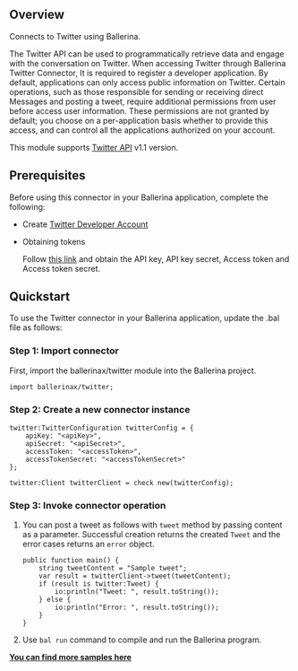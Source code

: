 ## Overview
Connects to Twitter using Ballerina.

The Twitter API can be used to programmatically retrieve data and engage with the conversation on Twitter. When accessing Twitter through Ballerina Twitter Connector, It is required to register a developer application. By default, applications can only access public information on Twitter. Certain operations, such as those responsible for sending or receiving direct Messages and posting a tweet, require additional permissions from user before access user information. These permissions are not granted by default; you choose on a per-application basis whether to provide this access, and can control all the applications authorized on your account.

This module supports [Twitter API](https://developer.twitter.com/en/docs/twitter-api/v1) v1.1 version.

## Prerequisites
Before using this connector in your Ballerina application, complete the following:
* Create [Twitter Developer Account](https://developer.twitter.com/en/apply-for-access)
* Obtaining tokens
        
    Follow [this link](https://developer.twitter.com/en/docs/authentication/oauth-1-0a) and obtain the API key, API key secret, Access token and Access token secret.

## Quickstart

To use the Twitter connector in your Ballerina application, update the .bal file as follows:

### Step 1: Import connector
First, import the ballerinax/twitter module into the Ballerina project.
```ballerina
import ballerinax/twitter;
```
### Step 2: Create a new connector instance
```ballerina
twitter:TwitterConfiguration twitterConfig = {
    apiKey: "<apiKey>",
    apiSecret: "<apiSecret>",
    accessToken: "<accessToken>",
    accessTokenSecret: "<accessTokenSecret>"
};

twitter:Client twitterClient = check new(twitterConfig);
```

### Step 3: Invoke connector operation
1. You can post a tweet as follows with `tweet` method by passing content as a parameter. Successful creation returns the created `Tweet` and the error cases returns an `error` object.

    ```ballerina
    public function main() {
        string tweetContent = "Sample tweet";
        var result = twitterClient->tweet(tweetContent);
        if (result is twitter:Tweet) {
            io:println("Tweet: ", result.toString());
        } else {
            io:println("Error: ", result.toString());
        }
    }
    ```
2. Use `bal run` command to compile and run the Ballerina program. 

**[You can find more samples here](https://github.com/ballerina-platform/module-ballerinax-twitter/tree/main/twitter/samples)**
